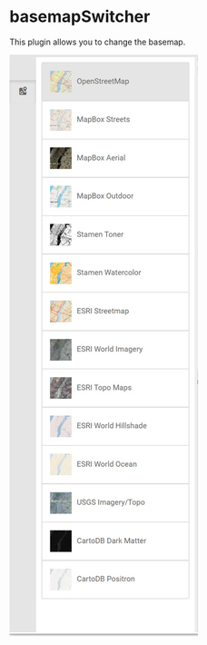 # basemapSwitcher

This plugin allows you to change the basemap.

![](basemapSwitcher.jpg "The various base maps to choose from")

